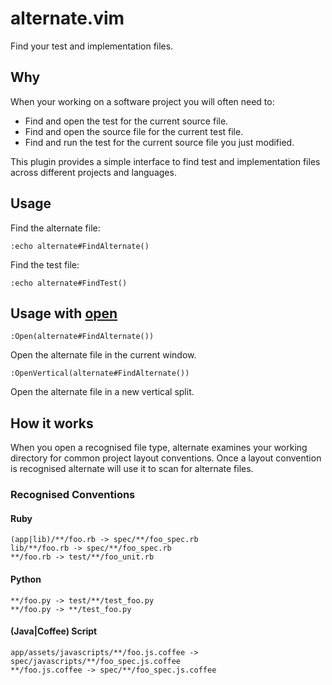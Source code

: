 # alternate.vim

Find your test and implementation files.

## Why

When your working on a software project you will often need to: 

* Find and open the test for the current source file.
* Find and open the source file for the current test file.
* Find and run the test for the current source file you just modified.

This plugin provides a simple interface to find test and implementation files across 
different projects and languages.

## Usage

Find the alternate file:

```vim
:echo alternate#FindAlternate()
```

Find the test file:

```vim
:echo alternate#FindTest()
```
## Usage with [open](https://github.com/compactcode/open.vim)

```vim
:Open(alternate#FindAlternate())
```

Open the alternate file in the current window.

```vim
:OpenVertical(alternate#FindAlternate())
```

Open the alternate file in a new vertical split.

## How it works

When you open a recognised file type, alternate examines your working directory for
common project layout conventions. Once a layout convention is recognised alternate
will use it to scan for alternate files.

### Recognised Conventions

#### Ruby

```
(app|lib)/**/foo.rb -> spec/**/foo_spec.rb
lib/**/foo.rb -> spec/**/foo_spec.rb
**/foo.rb -> test/**/foo_unit.rb
```

#### Python

```
**/foo.py -> test/**/test_foo.py
**/foo.py -> **/test_foo.py
```

#### (Java|Coffee) Script

```
app/assets/javascripts/**/foo.js.coffee -> spec/javascripts/**/foo_spec.js.coffee
**/foo.js.coffee -> spec/**/foo_spec.js.coffee
```


